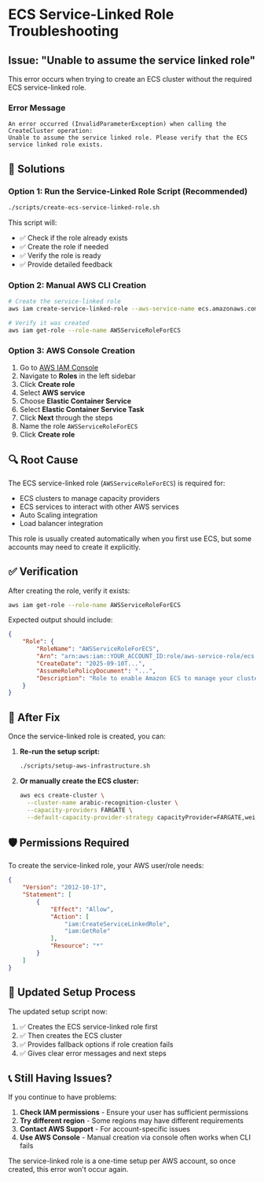 # ECS Service-Linked Role Troubleshooting

## Issue: "Unable to assume the service linked role"

This error occurs when trying to create an ECS cluster without the required ECS service-linked role.

### Error Message
```
An error occurred (InvalidParameterException) when calling the CreateCluster operation: 
Unable to assume the service linked role. Please verify that the ECS service linked role exists.
```

## 🔧 Solutions

### Option 1: Run the Service-Linked Role Script (Recommended)
```bash
./scripts/create-ecs-service-linked-role.sh
```

This script will:
- ✅ Check if the role already exists
- ✅ Create the role if needed
- ✅ Verify the role is ready
- ✅ Provide detailed feedback

### Option 2: Manual AWS CLI Creation
```bash
# Create the service-linked role
aws iam create-service-linked-role --aws-service-name ecs.amazonaws.com

# Verify it was created
aws iam get-role --role-name AWSServiceRoleForECS
```

### Option 3: AWS Console Creation
1. Go to [AWS IAM Console](https://console.aws.amazon.com/iam/)
2. Navigate to **Roles** in the left sidebar
3. Click **Create role**
4. Select **AWS service**
5. Choose **Elastic Container Service**
6. Select **Elastic Container Service Task**
7. Click **Next** through the steps
8. Name the role `AWSServiceRoleForECS`
9. Click **Create role**

## 🔍 Root Cause

The ECS service-linked role (`AWSServiceRoleForECS`) is required for:
- ECS clusters to manage capacity providers
- ECS services to interact with other AWS services
- Auto Scaling integration
- Load balancer integration

This role is usually created automatically when you first use ECS, but some accounts may need to create it explicitly.

## ✅ Verification

After creating the role, verify it exists:
```bash
aws iam get-role --role-name AWSServiceRoleForECS
```

Expected output should include:
```json
{
    "Role": {
        "RoleName": "AWSServiceRoleForECS",
        "Arn": "arn:aws:iam::YOUR_ACCOUNT_ID:role/aws-service-role/ecs.amazonaws.com/AWSServiceRoleForECS",
        "CreateDate": "2025-09-10T...",
        "AssumeRolePolicyDocument": "...",
        "Description": "Role to enable Amazon ECS to manage your cluster."
    }
}
```

## 🚀 After Fix

Once the service-linked role is created, you can:

1. **Re-run the setup script:**
   ```bash
   ./scripts/setup-aws-infrastructure.sh
   ```

2. **Or manually create the ECS cluster:**
   ```bash
   aws ecs create-cluster \
     --cluster-name arabic-recognition-cluster \
     --capacity-providers FARGATE \
     --default-capacity-provider-strategy capacityProvider=FARGATE,weight=1
   ```

## 🛡️ Permissions Required

To create the service-linked role, your AWS user/role needs:
```json
{
    "Version": "2012-10-17",
    "Statement": [
        {
            "Effect": "Allow",
            "Action": [
                "iam:CreateServiceLinkedRole",
                "iam:GetRole"
            ],
            "Resource": "*"
        }
    ]
}
```

## 🔄 Updated Setup Process

The updated setup script now:
1. ✅ Creates the ECS service-linked role first
2. ✅ Then creates the ECS cluster
3. ✅ Provides fallback options if role creation fails
4. ✅ Gives clear error messages and next steps

## 📞 Still Having Issues?

If you continue to have problems:

1. **Check IAM permissions** - Ensure your user has sufficient permissions
2. **Try different region** - Some regions may have different requirements
3. **Contact AWS Support** - For account-specific issues
4. **Use AWS Console** - Manual creation via console often works when CLI fails

The service-linked role is a one-time setup per AWS account, so once created, this error won't occur again.
